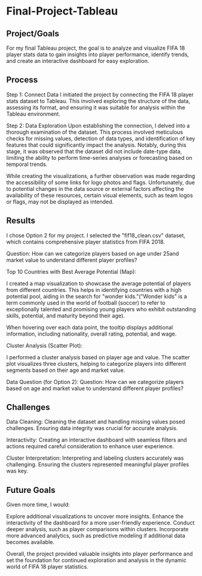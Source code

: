# Final-Project-Tableau

## Project/Goals
For my final Tableau project, the goal is to analyze and visualize FIFA 18 player stats data to gain insights into player performance, identify trends, and create an interactive dashboard for easy exploration.

## Process
Step 1: Connect Data
I initiated the project by connecting the FIFA 18 player stats dataset to Tableau. This involved exploring the structure of the data, assessing its format, and ensuring it was suitable for analysis within the Tableau environment.

Step 2: Data Exploration
Upon establishing the connection, I delved into a thorough examination of the dataset. This process involved meticulous checks for missing values, detection of data types, and identification of key features that could significantly impact the analysis. Notably, during this stage, it was observed that the dataset did not include date-type data, limiting the ability to perform time-series analyses or forecasting based on temporal trends.

While creating the visualizations, a further observation was made regarding the accessibility of some links for logo photos and flags. Unfortunately, due to potential changes in the data source or external factors affecting the availability of these resources, certain visual elements, such as team logos or flags, may not be displayed as intended.

## Results
I chose Option 2 for my project. I selected the "fif18_clean.csv" dataset, which contains comprehensive player statistics from FIFA 2018.

Question: How can we categorize players based on age under 25and market value to understand different player profiles?

Top 10 Countries with Best Average Potential (Map):

I created a map visualization to showcase the average potential of players from different countries. This helps in identifying countries with a high potential pool, aiding in the search for "wonder kids."("Wonder kids" is a term commonly used in the world of football (soccer) to refer to exceptionally talented and promising young players who exhibit outstanding skills, potential, and maturity beyond their age).

When hovering over each data point, the tooltip displays additional information, including nationality, overall rating, potential, and wage.


Cluster Analysis (Scatter Plot):

I performed a cluster analysis based on player age and value. The scatter plot visualizes three clusters, helping to categorize players into different segments based on their age and market value.

Data Question (for Option 2):
Question: How can we categorize players based on age and market value to understand different player profiles?

## Challenges 
Data Cleaning:
Cleaning the dataset and handling missing values posed challenges. Ensuring data integrity was crucial for accurate analysis.

Interactivity:
Creating an interactive dashboard with seamless filters and actions required careful consideration to enhance user experience.

Cluster Interpretation:
Interpreting and labeling clusters accurately was challenging. Ensuring the clusters represented meaningful player profiles was key.

## Future Goals
Given more time, I would:

Explore additional visualizations to uncover more insights.
Enhance the interactivity of the dashboard for a more user-friendly experience.
Conduct deeper analysis, such as player comparisons within clusters.
Incorporate more advanced analytics, such as predictive modeling if additional data becomes available.

Overall, the project provided valuable insights into player performance and set the foundation for continued exploration and analysis in the dynamic world of FIFA 18 player statistics.
